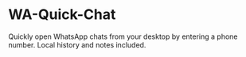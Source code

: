 # WA-Quick-Chat
Quickly open WhatsApp chats from your desktop by entering a phone number. Local history and notes included.
